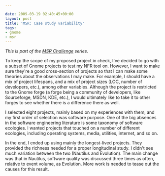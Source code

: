 ```yaml
---

date: 2009-03-19 02:40:45+00:00
layout: post
title: 'MSR: Case study variability'
tags:
- gnome
- msr
---
```


_This is part of the [MSR Challenge](http://www.neilernst.net/archives/tag/msr/) series._

To keep the scope of my proposed project in check, I've decided to go with a subset of Gnome projects to test my NFR tool on. However, I want to make sure they're a good cross-section of projects so that  I can make some theories about the observations I may make. For example, I should have a mix of project lifespans, and a mix of project sizes (LOC, number of developers, etc.), among other variables. Although the project is restricted to the Gnome forge (a forge being a community of developers, like Sourceforge, MSDN, KDE, etc.), I would ultimately like to take it to other forges to see whether there is a difference there as well.

I selected eight projects, mainly based on my experiences with them, and my first order of selection was software purpose. One of the big absences in the software engineering literature is some taxonomy of software ecologies. I wanted projects that touched on a number of different ecologies, including operating systems, media, utilities, internet, and so on.

In the end, I ended up using mainly the longest-lived projects. They provided the richness needed for a proper longitudinal study. I didn't see much variation between the two (Nautilus and Evolution). The main change was that in Nautilus, software quality was discussed three times as often, relative to event volume, as Evolution. More work is needed to tease out the causes for this result.
